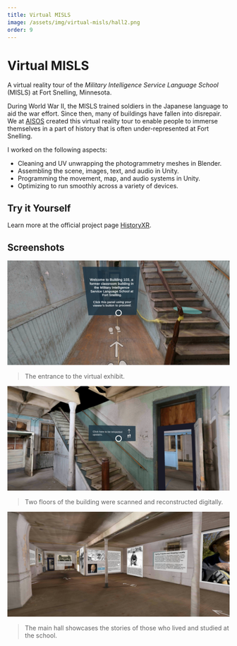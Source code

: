 ```yaml
---
title: Virtual MISLS
image: /assets/img/virtual-misls/hall2.png
order: 9
---
```


# Virtual MISLS

A virtual reality tour of the *Military Intelligence Service Language School* (MISLS) at Fort Snelling, Minnesota.

During World War II, the MISLS trained soldiers in the Japanese language to aid the war effort. Since then, many of buildings have fallen into disrepair. We at [AISOS](http://aisos.umn.edu/) created this virtual reality tour to enable people to immerse themselves in a part of history that is often under-represented at Fort Snelling.

I worked on the following aspects:
- Cleaning and UV unwrapping the photogrammetry meshes in Blender.
- Assembling the scene, images, text, and audio in Unity.
- Programming the movement, map, and audio systems in Unity.
- Optimizing to run smoothly across a variety of devices.

## Try it Yourself

Learn more at the official project page [HistoryXR](https://historyxr.umn.edu/projects/virtual-misls).

## Screenshots

![entrance](/assets/img/virtual-misls/entrance.png)
> The entrance to the virtual exhibit.

![upstairs](/assets/img/virtual-misls/upstairs.png)
> Two floors of the building were scanned and reconstructed digitally.

![hall](/assets/img/virtual-misls/hall.png)
> The main hall showcases the stories of those who lived and studied at the school.
